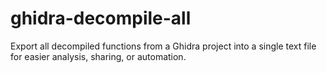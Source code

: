 # ghidra-decompile-all
Export all decompiled functions from a Ghidra project into a single text file for easier analysis, sharing, or automation.
